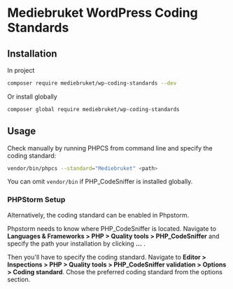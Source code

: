 # Mediebruket WordPress Coding Standards

## Installation

In project
```bash
composer require mediebruket/wp-coding-standards --dev
```

Or install globally
```bash
composer global require mediebruket/wp-coding-standards
```

## Usage

Check manually by running PHPCS from command line and specify the coding standard:

```bash
vendor/bin/phpcs --standard="Mediebruket" <path>
```

You can omit `vendor/bin` if PHP_CodeSniffer is installed globally.

### PHPStorm Setup

Alternatively, the coding standard can be enabled in Phpstorm.

Phpstorm needs to know where PHP_CodeSniffer is located. Navigate to **Languages & Frameworks > PHP > Quality tools > PHP_CodeSniffer** and
specify the path your installation by clicking **…** .

Then you'll have to specify the coding standard. Navigate to **Editor > Inspections > PHP > Quality tools > PHP_CodeSniffer validation > Options > Coding standard**.
Chose the preferred coding standard from the options section.
